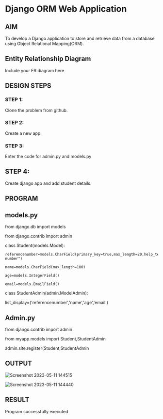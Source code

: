 # Django ORM Web Application

## AIM
To develop a Django application to store and retrieve data from a database using Object Relational Mapping(ORM).

## Entity Relationship Diagram

Include your ER diagram here

## DESIGN STEPS

### STEP 1:
Clone the problem from github.

### STEP 2:
Create a new app.

### STEP 3:
Enter the code for admin.py and models.py

## STEP 4:
Create django app and add student details.

## PROGRAM
## models.py 

from django.db import models

from django.contrib import admin


class Student(models.Model):
    
    referencenumber=models.CharField(primary_key=true,max_length=20,help_text="reference number")
    
    name=models.CharField(max_length=100)
    
    age=models.IntegerField()
    
    email=models.EmailField()


class StudentAdmin(admin.ModelAdmin):
   
   list_display=('referencenumber','name','age','email')


## Admin.py

from django.contrib import admin

from myapp.models import Student,StudentAdmin

admin.site.register(Student,StudentAdmin

## OUTPUT
![Screenshot 2023-05-11 144515](https://github.com/SudharsanamRK/django-orm-app/assets/115523484/e8dd044d-e518-48cf-aa1d-76cc5a1af514)

![Screenshot 2023-05-11 144440](https://github.com/SudharsanamRK/django-orm-app/assets/115523484/8e9d323e-c3ed-4ce0-bbdf-53e26df406a5)

## RESULT
Program successfully executed
